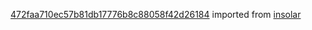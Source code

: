 [472faa710ec57b81db17776b8c88058f42d26184](https://github.com/insolar/insolar/commit/472faa710ec57b81db17776b8c88058f42d26184) imported from [insolar](https://github.com/insolar/insolar)
